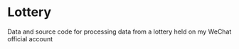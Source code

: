 # Lottery

Data and source code for processing data from a lottery held on my WeChat official account

